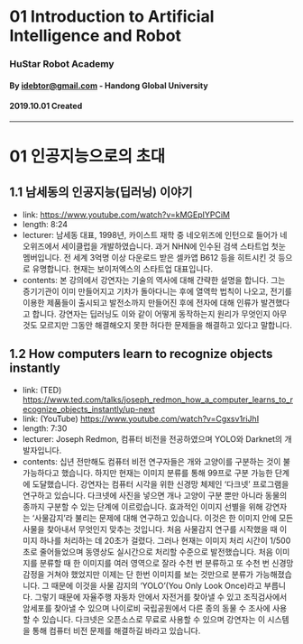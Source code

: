 
# 01 Introduction to Artificial Intelligence and Robot
### HuStar Robot Academy
#### By idebtor@gmail.com - Handong Global University
#### 2019.10.01 Created
-------------------------------

# 01 인공지능으로의 초대

## 1.1 남세동의 인공지능(딥러닝) 이야기

- link: https://www.youtube.com/watch?v=kMGEpIYPCiM
- length: 8:24
- lecturer: 남세동 대표, 1998년, 카이스트 재학 중 네오위즈에 인턴으로 들어가 네오위즈에서 세이클럽을 개발하였습니다. 과거 NHN에 인수된 검색 스타트업 첫눈 멤버입니다. 전 세계 3억명 이상 다운로드 받은 셀카앱 B612 등을 히트시킨 것 등으로 유명합니다. 현재는 보이저엑스의 스타트업 대표입니다.
- contents: 본 강의에서 강연자는 기술의 역사에 대해 간략한 설명을 합니다. 그는 증기기관이 이미 만들어지고 기차가 돌아다니는 후에 열역학 법칙이 나오고, 전기를 이용한 제품들이 출시되고 발전소까지 만들어진 후에 전자에 대해 인류가 발견했다고 합니다. 강연자는 딥러닝도 이와 같이 어떻게 동작하는지 원리가 무엇인지 아무것도 모르지만 그동안 해결해오지 못한 허다한 문제들을 해결하고 있다고 말합니다.  

## 1.2 How computers learn to recognize objects instantly

- link: (TED) https://www.ted.com/talks/joseph_redmon_how_a_computer_learns_to_recognize_objects_instantly/up-next
- link: (YouTube) https://www.youtube.com/watch?v=Cgxsv1riJhI
- length: 7:30
- lecturer: Joseph Redmon, 컴퓨터 비전을 전공하였으며 YOLO와 Darknet의 개발자입니다.
- contents: 십년 전만해도 컴퓨터 비전 연구자들은 개와 고양이를 구분하는 것이 불가능하다고 했습니다. 하지만 현재는 이미지 분류를 통해 99프로 구분 가능한 단계에 도달했습니다. 강연자는 컴퓨터 시각을 위한 신경망 체제인 ‘다크넷’ 프로그램을 연구하고 있습니다. 다크넷에 사진을 넣으면 개나 고양이 구분 뿐만 아니라 동물의 종까지 구분할 수 있는 단계에 이르렀습니다. 효과적인 이미지 선별을 위해 강연자는 ‘사물감지’라 불리는 문제에 대해 연구하고 있습니다. 이것은 한 이미지 안에 모든 사물을 찾아내서 무엇인지 맞추는 것입니다. 처음 사물감지 연구를 시작했을 때 이미지 하나를 처리하는 데 20초가 걸렸다. 그러나 현재는 이미지 처리 시간이 1/500초로 줄어들었으며 동영상도 실시간으로 처리할 수준으로 발전했습니다. 처음 이미지를 분류할 때 한 이미지를 여러 영역으로 잘라 수천 번 분류하고 또 수천 번 신경망 감정을 거쳐야 했었지만 이제는 단 한번 이미지를 보는 것만으로 분류가 가능해졌습니다. 그 때문에 이것을 사물 감지의 ‘YOLO’(You Only Look Once)라고 부릅니다.  그렇기 때문에 자율주행 자동차 안에서 자전거를 찾아낼 수 있고 조직검사에서 암세포를 찾아낼 수 있으며 나이로비 국립공원에서 다른 종의 동물 수 조사에 사용할 수 있습니다. 다크넷은 오픈소스로 무료로 사용할 수 있으며 강연자는 이 시스템을 통해 컴퓨터 비전 문제를 해결하길 바라고 있습니다.

